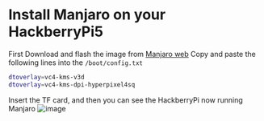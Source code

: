 # Install Manjaro on your HackberryPi5

First Download and flash the image from [Manjaro web](https://manjaro.org/products/download/arm?device=Raspberry+Pi+4B/400/3B%2B/3B/Zero+2)
Copy and paste the following lines into the `/boot/config.txt`  

```sh
dtoverlay=vc4-kms-v3d
dtoverlay=vc4-kms-dpi-hyperpixel4sq
```

Insert the TF card, and then you can see the HackberryPi now running Manjaro
![image](https://github.com/user-attachments/assets/ee96315a-e1d8-47ed-91a3-77d8391af5c3)
